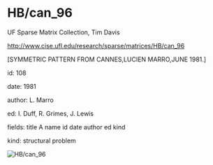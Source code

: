# HB/can_96

 UF Sparse Matrix Collection, Tim Davis

 http://www.cise.ufl.edu/research/sparse/matrices/HB/can_96

 [SYMMETRIC PATTERN FROM CANNES,LUCIEN MARRO,JUNE 1981.]

 id: 108

 date: 1981

 author: L. Marro

 ed: I. Duff, R. Grimes, J. Lewis

 fields: title A name id date author ed kind

 kind: structural problem

![HB/can_96](http://www2.research.att.com/~yifanhu/GALLERY/GRAPHS/GIF_SMALL/HB@can_96.gif)